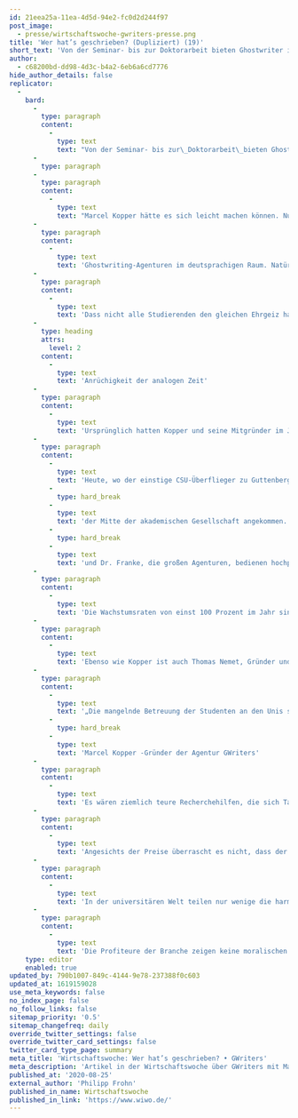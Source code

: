 ```yaml
---
id: 21eea25a-11ea-4d5d-94e2-fc0d2d244f97
post_image:
  - presse/wirtschaftswoche-gwriters-presse.png
title: 'Wer hat’s geschrieben? (Dupliziert) (19)'
short_text: 'Von der Seminar- bis zur Doktorarbeit bieten Ghostwriter ihre Dienste für fast jede akademische Schrift an. Ihre Kunden erhoffen sich davon bessere Karrierechancen. Als Gründer und Vorstandsmitglied von GWriters führt Kopper ein Unternehmen, das sich auf akademisches Ghostwriting spezialisiert hat. Essays, Bachelorarbeiten, sogar Dissertationen: So ziemlich alles, was Studierende im Laufe ihres Studiums aus ihrer eigenen Geisteskraft zu schöpfen haben, bietet GWriters als Service an und ist damit eine der größten Ghostwriting-Agenturen im deutschsprachigen Raum.'
author:
  - c68200bd-dd98-4d3c-b4a2-6eb6a6cd7776
hide_author_details: false
replicator:
  -
    bard:
      -
        type: paragraph
        content:
          -
            type: text
            text: "Von der Seminar- bis zur\_Doktorarbeit\_bieten Ghostwriter ihre Dienste für fast jede akademische Schrift an. Ihre Kunden erhoffen sich davon bessere Karrierechancen – und ignorieren das rechtliche Risiko."
      -
        type: paragraph
      -
        type: paragraph
        content:
          -
            type: text
            text: "Marcel Kopper hätte es sich leicht machen können. Nur wenige Prüfungen und die\_Masterarbeit\_trennen ihn noch von seinem Universitätsabschluss. Als Gründer und Vorstandsmitglied von GWriters führt Kopper nebenbei ein Unternehmen, das sich auf akademisches\_Ghostwriting\_spezialisiert hat.\_Essays,\_Bachelorarbeiten, sogar Dissertationen: So ziemlich alles, was Studierende im Laufe ihres Studiums aus ihrer eigenen Geisteskraft zu schöpfen haben, bietet GWriters als Service an und ist damit eine der größten"
      -
        type: paragraph
        content:
          -
            type: text
            text: 'Ghostwriting-Agenturen im deutsprachigen Raum. Natürlich hätte sich da auch für eine Masterarbeit im Fach Management ein kompetenter Mitarbeiter gefunden. Sein eigener Kunde aber wollte Kopper nicht werden. „Wegen des Egos“, sagt er.'
      -
        type: paragraph
        content:
          -
            type: text
            text: 'Dass nicht alle Studierenden den gleichen Ehrgeiz haben, kann Kopper schon an seinen eigenen Geschäftszahlen erkennen. Jährlich beanspruchen bis zu 2000 von ihnen Leistungen von GWriters. Dessen Umsatz, sagt Kopper, liege zwischen einer und zwei Millionen Euro. Allgemeinere Erhebungen über das Ausmaß von akademischem Ghostwriting gibt es nicht. Die Fair-use-Studie der Universität Bielefeld aus dem Jahr 2013 aber gibt zumindest einen Anhaltspunkt, wie viele Studierende sich mit fremden Federn schmücken – ob nun käuflich oder durch die Hilfe zuvorkommender Kommilitonen: 18 Prozent der Studierenden haben mindestens einmal während des Studiums plagiiert. Das entspräche heute über einer halben Million Studierender – und die Dunkelziffer dürfte um einiges höher sein.'
      -
        type: heading
        attrs:
          level: 2
        content:
          -
            type: text
            text: 'Anrüchigkeit der analogen Zeit'
      -
        type: paragraph
        content:
          -
            type: text
            text: 'Ursprünglich hatten Kopper und seine Mitgründer im Jahr 2011 nur einen Neben- verdienst gesucht, um sich das Studium zu finanzieren. Sie verdingten sich als Ghostwriter ihrer Kommilitonen, schnell lief das Geschäft so gut, dass sie selbst Freiberufler beschäftigten und sich auf die Koordination konzentrierten. Denn das Geschäftsmodell, so erklärt Kopper selbst sich heute das schnelle Wachstum der ersten Monate, passte perfekt in seine Zeit. Während die Karrieren von Politikern wie Karl Theodor zu Guttenberg (CSU) und Annette Schavan (CDU) an Plagiaten in ihren Dissertationen zerbrachen, begannen sich Tausende deutsche Studenten und Absolventen um die eigenen akademischen Würden zu sorgen: Wenn bei ihnen mal jemand so genau hinschauen würde, wäre es wohl schnell vorbei mit dem schönen Kürzel am Klingelschild.'
      -
        type: paragraph
        content:
          -
            type: text
            text: 'Heute, wo der einstige CSU-Überflieger zu Guttenberg sich im zweiten Anlauf den akademischen Grad gesichert hat, sieht sich Kopper längst in'
          -
            type: hard_break
          -
            type: text
            text: 'der Mitte der akademischen Gesellschaft angekommen. „Wir sind Dienstleister – keine Schmuddelecke“, so lautet das Credo von GWriters. Das manifestiert sich auch im Firmensitz, den GWriters zunächst auf der Düsseldorfer Königsallee bezog, um später ins schweizerische Zug überzusiedeln. Von der Anrüchigkeit der analogen Zeit, in der schreibfaule Studierende ihre Auftragnehmer in entlegenen Ecken treffen mussten, wie Drogensüchtige ihre Dealer, ist nicht mehr viel übrig geblieben. GWriters, Acad Write'
          -
            type: hard_break
          -
            type: text
            text: 'und Dr. Franke, die großen Agenturen, bedienen hochprofessionell den Schummeldrang der Studierenden.'
      -
        type: paragraph
        content:
          -
            type: text
            text: 'Die Wachstumsraten von einst 100 Prozent im Jahr sind zwar vorbei, doch der stete Fluss an Skandalen und Skandälchen nährt das Geschäft. Mal ist es die Familienministerin Franziska Giffey (SPD), deren Doktorarbeit einer Prüfung unterzogen und dann als gerade noch tolerabel eingestuft wird. Dann die Darmstädter Soziologieprofessorin Cornelia Koppetsch, ein echter Star ihrer Zunft, bis sich ihr populärwissenschaftliches Hauptwerk „Die Gesellschaft des Zorns“ als Plagiat entpuppt. Bei rund fünf Prozent liegen die jährlichen Wachstumsraten heute. Ganz generell profitieren Ghostwriter und Agenturen dabei von der anhaltenden Akademisierungswelle. Und operieren trotz aller Distinguiertheit ihres Auftretens dennoch am Rande der Legalität. „Die Agenturen machen sich nicht strafbar“, sagt Christian Birnbaum, Anwalt für Hochschulrecht. „Die Studenten begehen mit der Inanspruchnahme eines Ghostwriters einen schweren Täuschungsversuch.“ Im schlimmsten Fall droht der Rauswurf aus der Uni.'
      -
        type: paragraph
        content:
          -
            type: text
            text: 'Ebenso wie Kopper ist auch Thomas Nemet, Gründer und CEO des Konkurrenten Acad Write mit Sitz in Zürich, darauf bedacht, wenig Angriffsfläche zu bieten. Keine Ghostwriting-Agentur rühmt sich damit, abgabefertige Abschlussarbeiten anzubieten. Nemet spricht stattdessen von „Hilfestellungen“ und fügt hinzu: „Wir weisen unsere Kunden darauf hin, dass sie die Arbeiten nicht 1:1 abgeben, sondern lediglich für die weitere private Recherche nutzen dürfen.“'
      -
        type: paragraph
        content:
          -
            type: text
            text: '„Die mangelnde Betreuung der Studenten an den Unis spielt uns in die Hände“'
          -
            type: hard_break
          -
            type: text
            text: 'Marcel Kopper -Gründer der Agentur GWriters'
      -
        type: paragraph
        content:
          -
            type: text
            text: 'Es wären ziemlich teure Recherchehilfen, die sich Tausende deutsche Studierende da angeblich leisten: Laut Preiskalkulator von Acad Write kostet eine 50-seitige Literaturrecherche mindestens 4400 Euro.'
      -
        type: paragraph
        content:
          -
            type: text
            text: 'Angesichts der Preise überrascht es nicht, dass der Kundenstamm von Acad-Write eher aus besser betuchten Haushalten stammt. Sowohl von Acad Write als auch von GWriters heißt es: Nur etwa die Hälfte der Kunden seien Vollzeitstudierende. Ein Großteil der Auftraggeber befände sich bereits im Job und wolle mit einem akademischen Abschluss die Aufstiegschancen erhöhen. „Wenn Unternehmensnamen fallen, dann sind es eher größere“, sagt Kopper, ohne ins Detail zu gehen. Eine Suche in einschlägigen Facebook- Gruppen bestätigt: Mitarbeiter des Skandalkonzerns Wirecard oder von Bosch Thermotechnik suchen dort nach Ghostwritern. „Je anspruchsvoller der Job, desto mehr finanzielle Freiheiten haben die Kunden – aber gleichzeitig fehlt ihnen Zeit“, so Kopper. „Und wenn man beides zusammenzählt, dann landen sie bei uns.“'
      -
        type: paragraph
        content:
          -
            type: text
            text: 'In der universitären Welt teilen nur wenige die harmlose Selbsteinschätzung der Ghostwriter. Der Boom erkaufter Bildung sei ein riesiges Problem für die Integrität der Hochschulen, sagt etwa Debora Wulff-Weber. Sie ist Professorin für Informatik an der Hochschule für Wirtschaft und Technik Berlin und kämpft seit Jahren gegen Plagiarismus im akademischen Umfeld. Plagiatssoftware, die wissenschaftlich unsaubere Arbeit enttarnen will, kratze nur an der Oberfläche des Problems – zumal sie gegen professionelles Ghostwriting machtlos sei. „Wir müssen an den Hochschulen gute wissenschaftliche Arbeit kultivieren“, sagt Weber-Wulff. Schließlich sei es erst die selbstständige Auseinandersetzung mit der Materie, die zu kritischem Denken befähige – und damit die Kompetenzen schule, die für die berufliche Zukunft entscheidend sind.'
      -
        type: paragraph
        content:
          -
            type: text
            text: 'Die Profiteure der Branche zeigen keine moralischen Skrupel. Im Gegenteil: Sie gerieren sich sogar als Retter einer vom System unterdrückten Studierendenschaft. „Das größere Problem ist, dass der wissenschaftliche Betrieb vollkommen industrialisiert ist“, sagt Acad-Write-CEO Nemet. Mit der Umstellung auf die Bachelor- und Masterabschlüsse seien Belastungen für Studierende stark gestiegen, die Betreuungssituation an den Unis sei schlecht. „Die mangelnde Betreuung der Studenten an den Unis spielt uns in die Hände“, sagt auch Marcel Kopper von GWriters. Er zumindest dürfte tatsächlich auch ohne professionelle Hilfe problemlos ins akademische Ziel kommen: Schon sein Bachelorstudium hat Kopper statt in sechs Semestern in zweien absolviert – neben der Unternehmensgründung.'
    type: editor
    enabled: true
updated_by: 790b1007-849c-4144-9e78-237388f0c603
updated_at: 1619159028
use_meta_keywords: false
no_index_page: false
no_follow_links: false
sitemap_priority: '0.5'
sitemap_changefreq: daily
override_twitter_settings: false
override_twitter_card_settings: false
twitter_card_type_page: summary
meta_title: 'Wirtschaftswoche: Wer hat’s geschrieben? • GWriters'
meta_description: 'Artikel in der Wirtschaftswoche über GWriters mit Marcel Kopper im Interview. Erfahren Sie mehr über uns & profitieren Sie von unserem Ghostwriter Service.'
published_at: '2020-08-25'
external_author: 'Philipp Frohn'
published_in_name: Wirtschaftswoche
published_in_link: 'https://www.wiwo.de/'
---
```

